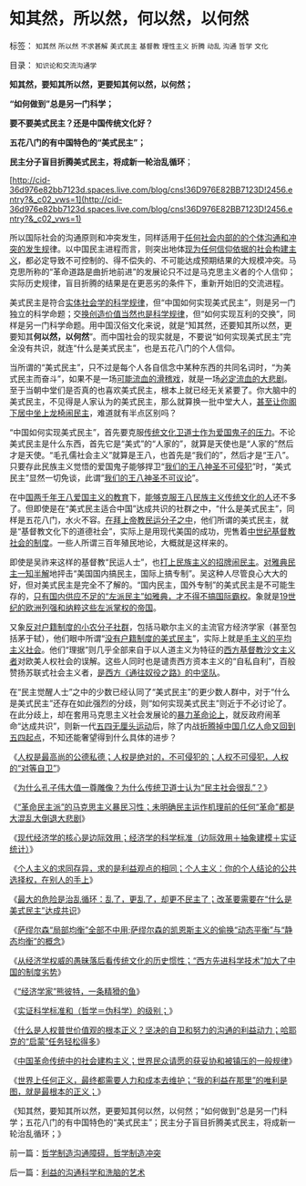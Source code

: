 # 知其然，所以然，何以然，以何然

标签： `知其然` `所以然` `不求甚解` `美式民主` `基督教` `理性主义` `折腾` `动乱` `沟通` `哲学` `文化` 

目录： `知识论和交流沟通学`

**知其然，要知其所以然，更要知其何以然，以何然；**

**“如何做到”总是另一门科学；**

**要不要美式民主？还是中国传统文化好？**

**五花八门的有中国特色的“美式民主”；**

**民主分子盲目折腾美式民主，将成新一轮治乱循环**；

[http://cid-36d976e82bb7123d.spaces.live.com/blog/cns!36D976E82BB7123D!2456.entry?&_c02_vws=1](http://cid-36d976e82bb7123d.spaces.live.com/blog/cns!36D976E82BB7123D!2456.entry?&_c02_vws=1)

所以国际社会的沟通原则和冲突发生，同样适用于[任何社会内部的的个体沟通和冲突的发生规](../../../2010/7/22/想学会批评，就不要发泄.md)律。以中国民主进程而言，则突出地体[现为任何信仰依据的社会构建主义](../../../2010/6/24/中国哲学家泛滥成灾的原因.md)，都必定导致不可控制的、得不偿失的、不可能达成预期结果的大规模冲突。马克思所称的“革命道路是曲折地前进”的发展论只不过是马克思主义者的个人信仰；实际历史规律，盲目折腾的结果是在更恶劣的条件下，重新开始旧的交流进程。

美式民主是符合[实体社会学的科学规律](../../../2011/2/15/社会性生物客观存在，和进化论.md)，但“中国如何实现美式民主”，则是另一门独立的科学命题；交[换创造价值当然也是科学规律](../../../2011/2/12/交换创造价值：国民福祉才能救中国.md)，但“如何实现互利的交换”，同样是另一门科学命题。用中国汉俗文化来说，就是“知其然，还要知其所以然，更要知其**何以然，以何然**”。而中国社会的现实就是，不要说“如何实现美式民主”完全没有共识，就连“什么是美式民主”，也是五花八门的个人信仰。

当所谓的“美式民主”，只不过是每个人各自信念中某种东西的共同名词时，“为美式民主而奋斗”，如果不是一场[可能流血的滑稽戏](http://hi.baidu.com/darthchn/blog/item/7668d7077bc2db73020881a6.html)，就是一场[必定流血的大悲剧](../../../2011/1/15/反思五四运动的局限性，道德治国不考虑国家成本；.md)。至于当朝中堂们是否真的也喜欢美式民主，根本上就已经无关紧要了。你大脑中的美式民主，不见得是人家认为的美式民主，那么就算换一批中堂大人，[甚至让你阁下居中坐上龙椅闹民主](http://cid-36d976e82bb7123d.spaces.live.com/blog/cns!36D976E82BB7123D!921.entry)，难道就有半点区别吗？

“中国如何实现美式民主”，首先要克服[传统文化卫道士作为爱国鬼子的压力](../../../2011/2/7/大刀向着鬼子们的头上砍去！.md)。不论美式民主是什么东西，首先它是“美式”的“人家的”，就算是天使也是“人家的”然后才是天使。“毛孔儒社会主义”就算是王八，也首先是“我们的”，然后才是“王八”。只要存此民族主义觉悟的爱国鬼子能够捍卫“[我们的王八神圣不可侵犯](../../../2011/1/25/有中国特色的“罗伯特议事规则”和“对事不对人”.md)”时，“美式民主”显然一切免谈，此谓“[我们的王八神圣不可议论](../../../2010/5/24/袁腾飞确实没有资格评价毛主席！散户有胆量赚钱吗？.md)”。

在中[国两千年王八爱国主义的教育](../../../2010/12/27/文革“知识越多越反动”错在那里？.md)下，[能够克服王八民族主义传统文化的人](../../../2010/3/22/中国应该开始学会讲实力.md)还不多了。但即使是在“美式民主适合中国”达成共识的社群之中，“什么是美式民主”，同样是五花八门，水火不容。[在拜上帝教民运分子之中](../../../2009/6/14/西教信仰人士不应以传教为目的参与中国政治生活.md)，他们所谓的美式民主，就是“基督教文化下的道德社会”，实际上是用现代美国的成功，兜售着[中世纪基督教社会的制度](../../../2011/2/3/马克思早就向（短缺原理＋边际原理）彻底投降了.md)。一些人所谓三百年殖民地论，大概就是这样来的。

即使是吴祚来这样的基督教“民运人士”，也[打上民族主义的招牌闹民主](../../../2010/11/24/市场经济将缩小中美的贫富差距直到抹平.md)。[对雅典民主一知半解](../../../2010/5/20/美式民主，东南亚“民主”和雅典的民主.md)地抨击“美国国内搞民主，国际上搞专制”。吴这种人尽管良心大大的好，但对美式民主是完全不了解的。“国内民主，国外专制”的美式民主是不可能生存的，[只有国内供应不足的“左派民主”如雅典，才不得不搞国际霸权](../../../2010/8/5/古希腊抓革命促生产；最富裕的城邦最好战.md)。象就是[19世纪的欧洲列强和纳粹这些左派掌权的帝国](../../../2010/10/27/民族主义是欧洲资本主义诞生的必要条件.md)。

又象[反对户籍制度的小农分子社群](../../../2009/9/2/盲目反对户籍制度的现实危险.md)，包括马歇尔主义的主流官方经济学家（甚至包括茅于轼），他们眼中所谓“[没有户籍制度的美式民主](../../../2010/2/1/入户大城市的诀窍和美国严厉的户籍制度.md)”，实际上就是[毛主义的平均主义社会](http://hi.baidu.com/darthchn/blog/item/eac2b5f575a28efd7609d7e7.html)。他们“理据”则几乎全部来自于以人道主义为特征的[西方基督教沙文主义者](../../../2010/10/28/法西斯和基督教沙文主义.md)对欧美人权社会的误解。这些人同时也是谴责西方资本主义的“自私自利”，百般赞扬苏联式社会主义者，[是西方《通往奴役之路》的中坚队](../../../2010/1/25/弗里德曼和哈耶克批判的是中国的右派.md)。

在“民主觉醒人士”之中的少数已经认同了“美式民主”的更少数人群中，对于“什么是美式民主”还存在如此强烈的分歧，则“如何实现美式民主”则近于不必讨论了。在此分歧上，却在套用马克思主义社会发展论的[暴力革命论上](../../../2009/2/27/暴民运动不是社会革命.md)，就反政府闹革命“达成共识”，则新一代[五四无厘头运动](../../../2011/1/13/五四无厘头运动赔四千万大洋送掉外蒙古.md)后，除了内战[折腾掉中国几亿人命又回到五四起点](../../../2009/2/9/黄宗羲定律“老百姓尽量别折腾”.md)，不知还能奢望得到什么具体的进步？

《[人权是最高尚的公德私德；人权是绝对的，不可侵犯的；人权不可侵犯，人权的“对等自卫”](../../../2011/2/19/人权是最高尚的公德，也是最高尚的私德.md)》

《[为什么孔子伟大值一尊雕像？为什么传统卫道士认为“民主社会很乱”？](../../../2011/2/19/孔子伟大得“民主社会很乱”.md)》

《[“革命民主派”的马克思主义暴民习性；未明确民主运作机理前的任何“革命”都是大混乱大倒退大悲剧](../../../2011/2/19/“民主革命派”的马克思主义暴民习性.md)》

《[现代经济学的核心是边际效用；经济学的科学标准（边际效用＋抽象建模＋实证统计）](../../../2011/2/20/经济学科学标准（边际效用＋抽象建模＋实证统计）.md)》

《[个人主义的求同存异，求的是利益观点的相同；个人主义：你的个人结论的公共选择权，在别人的手上](../../../2011/2/20/求同存异所求仅是利益观点的相同.md)》

《[最大的危险是治乱循环：乱了，更乱了，却更不民主了；改革要需要在“什么是美式民主”达成共识](../../../2011/2/20/选了北欧社会主义就选了北朝鲜.md)》

《[萨缪尔森“局部均衡”全部不中用;萨缪尔森的凯恩斯主义的偷换“动态平衡”与“静态均衡”的概念](../../../2011/2/20/御用定制的萨缪尔森分子.md)》

《[从经济学权威的愚昧落后看传统文化的历史惯性；“西方先进科学技术”加大了中国的制度劣势](../../../2011/2/21/中国与西方的经济水平只相差一百年.md)》

《[“经济学家”熊彼特，一条精猾的鱼](../../../2011/2/21/熊彼特，一条精滑的鱼.md)》

《[实证科学标准和（哲学＝伪科学）的级别；](../../../2011/2/21/科学标准和（哲学＝伪科学）.md)》

《[什么是人权普世价值观的根本正义？坚决的自卫和努力的沟通的利益动力；哈耶克的“启蒙”任务轻松得多](../../../2011/2/22/什么是人权普世价值观的根本正义？.md)》

《[中国革命传统中的社会建构主义；世界民众请愿的获妥协和被镇压的一般规律](../../../2011/2/22/中国传统文化愚昧的社会建构主义.md)》

《[世界上任何正义，最终都需要人力和成本去维护；“我的利益在那里”的唯利是图，就是最根本的正义；](../../../2011/2/23/哲学制造沟通障碍，哲学制造冲突.md)》

《知其然，要知其所以然，更要知其何以然，以何然；“如何做到”总是另一门科学；五花八门的有中国特色的“美式民主”；民主分子盲目折腾美式民主，将成新一轮治乱循环；》

前一篇：[哲学制造沟通障碍，哲学制造冲突](../../../2011/2/23/哲学制造沟通障碍，哲学制造冲突.md)

后一篇：[利益的沟通科学和洗脑的艺术](../../../2011/2/23/利益的沟通科学和洗脑的艺术.md)
